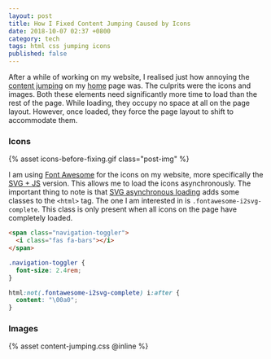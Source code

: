 ```yaml
---
layout: post
title: How I Fixed Content Jumping Caused by Icons
date: 2018-10-07 02:37 +0800
category: tech
tags: html css jumping icons
published: false
---
```


After a while of working on my website, I realised just how annoying the [content jumping](https://css-tricks.com/content-jumping-avoid/) on my [home](https://www.chunkhang.com) page was. The culprits were the icons and images. Both these elements need significantly more time to load than the rest of the page. While loading, they occupy no space at all on the page layout. However, once loaded, they force the page layout to shift to accommodate them.

### Icons

{% asset icons-before-fixing.gif class="post-img" %}

I am using [Font Awesome](https://fontawesome.com/) for the icons on my website, more specifically the [SVG + JS](https://fontawesome.com/how-to-use/on-the-web/setup/getting-started?using=svg-with-js) version. This allows me to load the icons asynchronously. The important thing to note is that [SVG asynchronous loading](https://fontawesome.com/how-to-use/on-the-web/advanced/svg-asynchronous-loading) adds some classes to the `<html>` tag. The one I am interested in is `.fontawesome-i2svg-complete`. This class is only present when all icons on the page have completely loaded.

```html
<span class="navigation-toggler">
  <i class="fas fa-bars"></i>
</span>
```

```css
.navigation-toggler {
  font-size: 2.4rem;
}

html:not(.fontawesome-i2svg-complete) i:after {
  content: "\00a0";
}
```

### Images

{% asset content-jumping.css @inline %}
